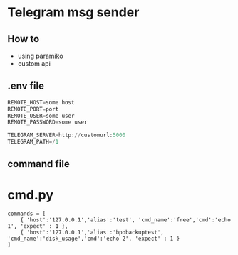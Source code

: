 
# Telegram msg sender
## How to
* using paramiko 
* custom api 


## .env file 
```python
REMOTE_HOST=some host
REMOTE_PORT=port 
REMOTE_USER=some user 
REMOTE_PASSWORD=some user 

TELEGRAM_SERVER=http://customurl:5000
TELEGRAM_PATH=/1
```

## command file 
# cmd.py
```
commands = [
    { 'host':'127.0.0.1','alias':'test', 'cmd_name':'free','cmd':'echo 1', 'expect' : 1 },
    { 'host':'127.0.0.1','alias':'bpobackuptest', 'cmd_name':'disk_usage','cmd':'echo 2', 'expect' : 1 }
]

```